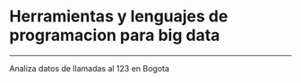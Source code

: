 # Herramientas y lenguajes de programacion para big data
-------------------
Analiza datos de llamadas al 123 en Bogota